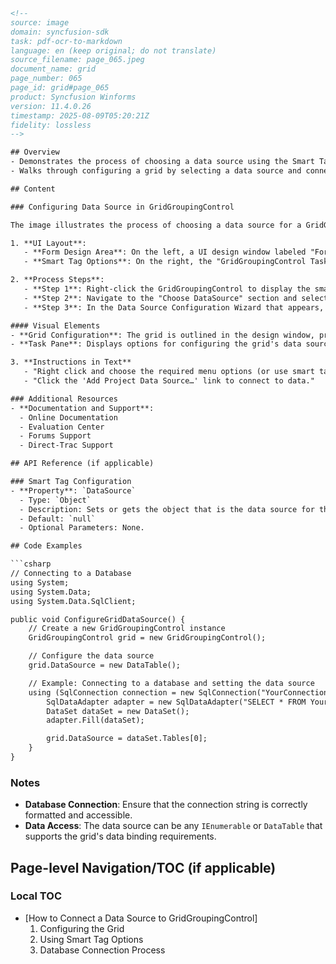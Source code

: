 ```html
<!--
source: image
domain: syncfusion-sdk
task: pdf-ocr-to-markdown
language: en (keep original; do not translate)
source_filename: page_065.jpeg
document_name: grid
page_number: 065
page_id: grid#page_065
product: Syncfusion Winforms
version: 11.4.0.26
timestamp: 2025-08-09T05:20:21Z
fidelity: lossless
-->

## Overview
- Demonstrates the process of choosing a data source using the Smart Tag in the GridGroupingControl.
- Walks through configuring a grid by selecting a data source and connecting it to the grid.

## Content

### Configuring Data Source in GridGroupingControl

The image illustrates the process of choosing a data source for a GridGroupingControl in a Windows Forms application. Here is the breakdown:

1. **UI Layout**:
   - **Form Design Area**: On the left, a UI design window labeled "Form1" is shown with a GridGroupingControl placed within it. The placeholder text indicates instructions for configuring the grid.
   - **Smart Tag Options**: On the right, the "GridGroupingControl Tasks" pane shows the "Choose DataSource" option, currently set to "(none)".

2. **Process Steps**:
   - **Step 1**: Right-click the GridGroupingControl to display the smart tag options.
   - **Step 2**: Navigate to the "Choose DataSource" section and select the "Add Project Data Source..." option.
   - **Step 3**: In the Data Source Configuration Wizard that appears, select "Database" and click "Next."

#### Visual Elements
- **Grid Configuration**: The grid is outlined in the design window, providing a visual reference for the grid setup.
- **Task Pane**: Displays options for configuring the grid's data source, including selecting a database as the source.

3. **Instructions in Text**
   - "Right click and choose the required menu options (or use smart tag in VS.NET 2005) to configure the Grid."
   - "Click the 'Add Project Data Source…' link to connect to data."

### Additional Resources
- **Documentation and Support**:
  - Online Documentation
  - Evaluation Center
  - Forums Support
  - Direct-Trac Support

## API Reference (if applicable)

### Smart Tag Configuration
- **Property**: `DataSource`
  - Type: `Object`
  - Description: Sets or gets the object that is the data source for this grid.
  - Default: `null`
  - Optional Parameters: None.

## Code Examples

```csharp
// Connecting to a Database
using System;
using System.Data;
using System.Data.SqlClient;

public void ConfigureGridDataSource() {
    // Create a new GridGroupingControl instance
    GridGroupingControl grid = new GridGroupingControl();

    // Configure the data source
    grid.DataSource = new DataTable();

    // Example: Connecting to a database and setting the data source
    using (SqlConnection connection = new SqlConnection("YourConnectionStringHere")) {
        SqlDataAdapter adapter = new SqlDataAdapter("SELECT * FROM YourTable", connection);
        DataSet dataSet = new DataSet();
        adapter.Fill(dataSet);

        grid.DataSource = dataSet.Tables[0];
    }
}
```

### Notes
- **Database Connection**: Ensure that the connection string is correctly formatted and accessible.
- **Data Access**: The data source can be any `IEnumerable` or `DataTable` that supports the grid's data binding requirements.

## Page-level Navigation/TOC (if applicable)

### Local TOC
- [How to Connect a Data Source to GridGroupingControl]
  1. Configuring the Grid
  2. Using Smart Tag Options
  3. Database Connection Process

<!-- tags: [WinForms, GridGroupingControl, DataSource, Database, SmartTag, ConfigurationWizard] keywords: [Syncfusion, Grid, Windows Forms, data binding, smart tag, database connection] -->
```